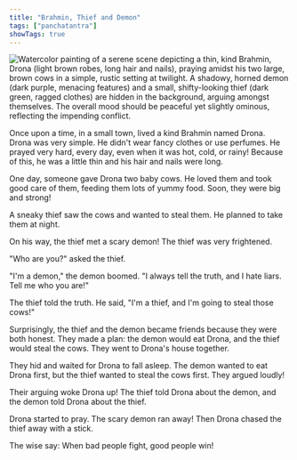 ```yaml
---
title: "Brahmin, Thief and Demon"
tags: ["panchatantra"]
showTags: true
---
```


![Watercolor painting of a serene scene depicting a thin, kind Brahmin, Drona (light brown robes, long hair and nails), praying amidst his two large, brown cows in a simple, rustic setting at twilight. A shadowy, horned demon (dark purple, menacing features) and a small, shifty-looking thief (dark green, ragged clothes) are hidden in the background, arguing amongst themselves. The overall mood should be peaceful yet slightly ominous, reflecting the impending conflict.](/images/image_panchatantra-brahmin-thief-and-demon0.png)


Once upon a time, in a small town, lived a kind Brahmin named Drona. Drona was very simple. He didn't wear fancy clothes or use perfumes. He prayed very hard, every day, even when it was hot, cold, or rainy!  Because of this, he was a little thin and his hair and nails were long.

One day, someone gave Drona two baby cows. He loved them and took good care of them, feeding them lots of yummy food.  Soon, they were big and strong!

A sneaky thief saw the cows and wanted to steal them.  He planned to take them at night.

On his way, the thief met a scary demon!  The thief was very frightened.

"Who are you?" asked the thief.

"I'm a demon," the demon boomed. "I always tell the truth, and I hate liars. Tell me who you are!" 

The thief told the truth. He said, "I'm a thief, and I'm going to steal those cows!" 

Surprisingly, the thief and the demon became friends because they were both honest. They made a plan: the demon would eat Drona, and the thief would steal the cows. They went to Drona's house together.

They hid and waited for Drona to fall asleep.  The demon wanted to eat Drona first, but the thief wanted to steal the cows first. They argued loudly!

Their arguing woke Drona up! The thief told Drona about the demon, and the demon told Drona about the thief. 

Drona started to pray. The scary demon ran away! Then Drona chased the thief away with a stick.

The wise say: When bad people fight, good people win!
